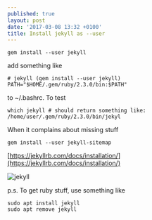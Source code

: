 ```yaml
---
published: true
layout: post
date: '2017-03-08 13:32 +0100'
title: Install jekyll as --user
---
```

    gem install --user jekyll
    
add something like

    # jekyll (gem install --user jekyll)
    PATH="$HOME/.gem/ruby/2.3.0/bin:$PATH"
    
to ~/.bashrc. To test

    which jekyll # should return something like:
    /home/user/.gem/ruby/2.3.0/bin/jekyl

When it complains about missing stuff

    gem install --user jekyll-sitemap
    
[https://jekyllrb.com/docs/installation/](https://jekyllrb.com/docs/installation/)

![jekyll](https://jekyllrb.com/img/logo-2x.png)

p.s. To get ruby stuff, use something like

    sudo apt install jekyll
    sudo apt remove jekyll
